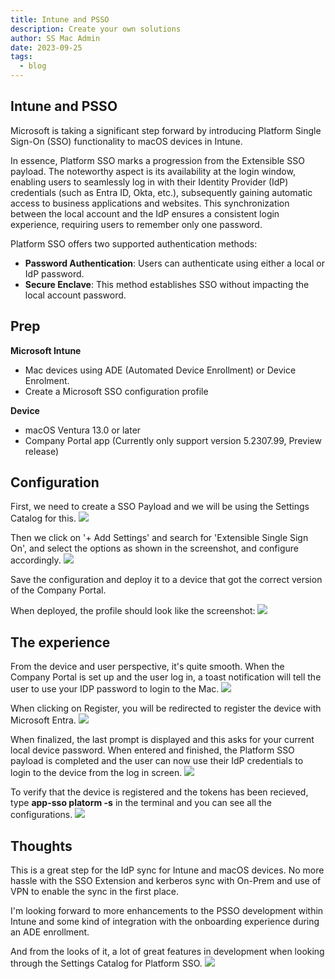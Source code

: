 ```yaml
---
title: Intune and PSSO
description: Create your own solutions
author: SS Mac Admin
date: 2023-09-25
tags:
  - blog
---
```


## Intune and PSSO

Microsoft is taking a significant step forward by introducing Platform Single Sign-On (SSO) functionality to macOS devices in Intune.

In essence, Platform SSO marks a progression from the Extensible SSO payload. The noteworthy aspect is its availability at the login window, enabling users to seamlessly log in with their Identity Provider (IdP) credentials (such as Entra ID, Okta, etc.), subsequently gaining automatic access to business applications and websites. This synchronization between the local account and the IdP ensures a consistent login experience, requiring users to remember only one password.

Platform SSO offers two supported authentication methods:

* **Password Authentication**: Users can authenticate using either a local or IdP password.
* **Secure Enclave**: This method establishes SSO without impacting the local account password.

## Prep
**Microsoft Intune**

* Mac devices using ADE (Automated Device Enrollment) or Device Enrolment.
* Create a Microsoft SSO configuration profile

**Device**

* macOS Ventura 13.0 or later
* Company Portal app (Currently only support version 5.2307.99, Preview release)


## Configuration
First, we need to create a SSO Payload and we will be using the Settings Catalog for this.
![](static/img/psso_profile_create.png)

Then we click on '+ Add Settings' and search for 'Extensible Single Sign On', and select the options as shown in the screenshot, and configure accordingly.
![](/static/img/psso_profile_settings.png)

Save the configuration and deploy it to a device that got the correct version of the Company Portal.

When deployed, the profile should look like the screenshot:
![](/static/img/psso_profile_on_device.png)

## The experience
From the device and user perspective, it's quite smooth.
When the Company Portal is set up and the user log in, a toast notification will tell the user to use your IDP password to login to the Mac.
![](/static/img/psso_toast_register.png)

When clicking on Register, you will be redirected to register the device with Microsoft Entra.
![](/static/img/psso_toast_register_entra.png)

When finalized, the last prompt is displayed and this asks for your current local device password. When entered and finished, the Platform SSO payload is completed and the user can now use their IdP credentials to login to the device from the log in screen.
![](/static/img/psso_toast_register_complete.png)

To verify that the device is registered and the tokens has been recieved, type **app-sso platorm -s** in the terminal and you can see all the configurations.
![](/static/img/psso_terminal.png)

## Thoughts
This is a great step for the IdP sync for Intune and macOS devices. No more hassle with the SSO Extension and kerberos sync with On-Prem and use of VPN to enable the sync in the first place.

I'm looking forward to more enhancements to the PSSO development within Intune and some kind of integration with the onboarding experience during an ADE enrollment.

And from the looks of it, a lot of great features in development when looking through the Settings Catalog for Platform SSO.
![](/static/img/psso_new_settings.png)
